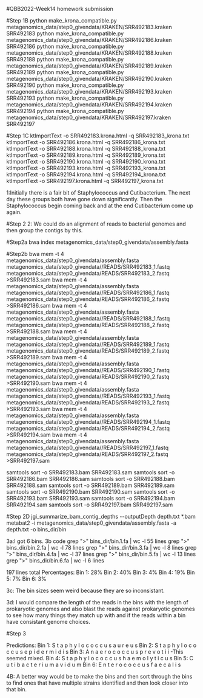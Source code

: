 #QBB2022-Week14 homework submission

#Step 1B
python make_krona_compatible.py metagenomics_data/step0_givendata/KRAKEN/SRR492183.kraken SRR492183
python make_krona_compatible.py metagenomics_data/step0_givendata/KRAKEN/SRR492186.kraken SRR492186
python make_krona_compatible.py metagenomics_data/step0_givendata/KRAKEN/SRR492188.kraken SRR492188
python make_krona_compatible.py metagenomics_data/step0_givendata/KRAKEN/SRR492189.kraken SRR492189
python make_krona_compatible.py metagenomics_data/step0_givendata/KRAKEN/SRR492190.kraken SRR492190
python make_krona_compatible.py metagenomics_data/step0_givendata/KRAKEN/SRR492193.kraken SRR492193
python make_krona_compatible.py metagenomics_data/step0_givendata/KRAKEN/SRR492194.kraken SRR492194
python make_krona_compatible.py metagenomics_data/step0_givendata/KRAKEN/SRR492197.kraken SRR492197

#Step 1C
ktImportText -o SRR492183.krona.html -q SRR492183_krona.txt 
ktImportText -o SRR492186.krona.html -q SRR492186_krona.txt 
ktImportText -o SRR492188.krona.html -q SRR492188_krona.txt 
ktImportText -o SRR492189.krona.html -q SRR492189_krona.txt 
ktImportText -o SRR492190.krona.html -q SRR492190_krona.txt 
ktImportText -o SRR492193.krona.html -q SRR492193_krona.txt 
ktImportText -o SRR492194.krona.html -q SRR492194_krona.txt 
ktImportText -o SRR492197.krona.html -q SRR492197_krona.txt

1:Initially there is a fair bit of Staphylococcus and Cutibacterium. The next day these groups both have gone down significantly. Then the Staphylococcus begin coming back and at the end Cutibacterium come up again.

#Step 2
2: We could do an alignment of reads to bacterial genomes and then group the contigs by this.

#Step2a
bwa index metagenomics_data/step0_givendata/assembly.fasta 

#Step2b
bwa mem -t 4 metagenomics_data/step0_givendata/assembly.fasta metagenomics_data/step0_givendata//READS/SRR492183_1.fastq metagenomics_data/step0_givendata/READS/SRR492183_2.fastq >SRR492183.sam
bwa mem -t 4 metagenomics_data/step0_givendata/assembly.fasta metagenomics_data/step0_givendata//READS/SRR492186_1.fastq metagenomics_data/step0_givendata/READS/SRR492186_2.fastq >SRR492186.sam
bwa mem -t 4 metagenomics_data/step0_givendata/assembly.fasta metagenomics_data/step0_givendata//READS/SRR492188_1.fastq metagenomics_data/step0_givendata/READS/SRR492188_2.fastq >SRR492188.sam
bwa mem -t 4 metagenomics_data/step0_givendata/assembly.fasta metagenomics_data/step0_givendata//READS/SRR492189_1.fastq metagenomics_data/step0_givendata/READS/SRR492189_2.fastq >SRR492189.sam
bwa mem -t 4 metagenomics_data/step0_givendata/assembly.fasta metagenomics_data/step0_givendata//READS/SRR492190_1.fastq metagenomics_data/step0_givendata/READS/SRR492190_2.fastq >SRR492190.sam
bwa mem -t 4 metagenomics_data/step0_givendata/assembly.fasta metagenomics_data/step0_givendata//READS/SRR492193_1.fastq metagenomics_data/step0_givendata/READS/SRR492193_2.fastq >SRR492193.sam
bwa mem -t 4 metagenomics_data/step0_givendata/assembly.fasta metagenomics_data/step0_givendata//READS/SRR492194_1.fastq metagenomics_data/step0_givendata/READS/SRR492194_2.fastq >SRR492194.sam
bwa mem -t 4 metagenomics_data/step0_givendata/assembly.fasta metagenomics_data/step0_givendata//READS/SRR492197_1.fastq metagenomics_data/step0_givendata/READS/SRR492197_2.fastq >SRR492197.sam

samtools sort -o SRR492183.bam SRR492183.sam
samtools sort -o SRR492186.bam SRR492186.sam
samtools sort -o SRR492188.bam SRR492188.sam
samtools sort -o SRR492189.bam SRR492189.sam
samtools sort -o SRR492190.bam SRR492190.sam
samtools sort -o SRR492193.bam SRR492193.sam
samtools sort -o SRR492194.bam SRR492194.sam
samtools sort -o SRR492197.bam SRR492197.sam

#Step 2D
jgi_summarize_bam_contig_depths --outputDepth depth.txt *.bam
metabat2 -i metagenomics_data/step0_givendata/assembly.fasta -a depth.txt -o bins_dir/bin

3a:I got 6 bins.
3b code
grep ">" bins_dir/bin.1.fa | wc -l
55 lines
grep ">" bins_dir/bin.2.fa | wc -l
78 lines
grep ">" bins_dir/bin.3.fa | wc -l
8 lines
grep ">" bins_dir/bin.4.fa | wc -l
37 lines
grep ">" bins_dir/bin.5.fa | wc -l
13 lines
grep ">" bins_dir/bin.6.fa | wc -l
6 lines

197 lines total
Percentages:
Bin 1: 28%
Bin 2: 40%
Bin 3: 4%
Bin 4: 19%
Bin 5: 7%
Bin 6: 3%

3c: The bin sizes seem weird because they are so inconsistant. 

3d: I would compare the length of the reads in the bins with the length of prokaryotic genomes and also blast the reads against prokaryotic genomes to see how many things they match up with and if the reads within a bin have consistant genome choices.

#Step 3

Predictions:
Bin 1: S t a p h y l o c o c c u s   a u r e u s
Bin 2: S t a p h y l o c o c c u s   e p i d e r m i d i s
Bin 3: A n a e r o c o c c u s   p r e v o t i i -This seemed mixed.
Bin 4: S t a p h y l o c o c c u s   h a e m o l y t i c u s
Bin 5: C u t i b a c t e r i u m   a v i d u m
Bin 6: E n t e r o c o c c u s   f a e c a l i s

4B: A better way would be to make the bins and then sort through the bins to find ones that have multiple strains identified and then look closer into that bin.